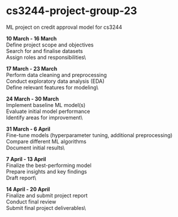 # cs3244-project-group-23
ML project on credit approval model for cs3244 


**10 March - 16 March**\
Define project scope and objectives\
Search for and finalise datasets\
Assign roles and responsibilities\

**17 March - 23 March**\
Perform data cleaning and preprocessing\
Conduct exploratory data analysis (EDA)\
Define relevant features for modeling\

**24 March - 30 March**\
Implement baseline ML model(s)\
Evaluate initial model performance\
Identify areas for improvement\

**31 March - 6 April**\
Fine-tune models (hyperparameter tuning, additional preprocessing)\
Compare different ML algorithms\
Document initial results\

**7 April - 13 April**\
Finalize the best-performing model\
Prepare insights and key findings\
Draft report\

**14 April - 20 April**\
Finalize and submit project report\
Conduct final review\
Submit final project deliverables\
